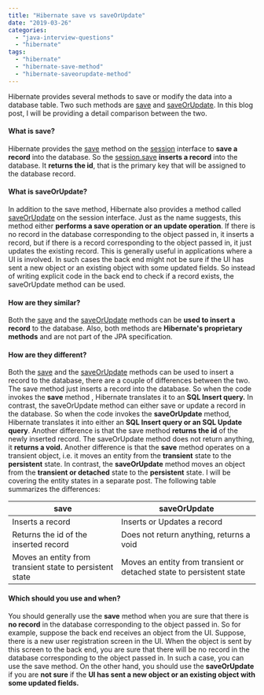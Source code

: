 ```yaml
---
title: "Hibernate save vs saveOrUpdate"
date: "2019-03-26"
categories: 
  - "java-interview-questions"
  - "hibernate"
tags: 
  - "hibernate"
  - "hibernate-save-method"
  - "hibernate-saveorupdate-method"
---
```


Hibernate provides several methods to save or modify the data into a database table. Two such methods are [save](http://docs.jboss.org/hibernate/orm/5.4/javadocs/org/hibernate/Session.html#save-java.lang.Object-) and [saveOrUpdate](http://docs.jboss.org/hibernate/orm/5.4/javadocs/org/hibernate/Session.html#saveOrUpdate-java.lang.Object-). In this blog post, I will be providing a detail comparison between the two.

#### What is save?

Hibernate provides the [save](http://docs.jboss.org/hibernate/orm/5.4/javadocs/org/hibernate/Session.html#save-java.lang.Object-) method on the [session](http://docs.jboss.org/hibernate/orm/5.4/javadocs/org/hibernate/Session.html) interface to **save a record** into the database. So the [session.save](http://docs.jboss.org/hibernate/orm/5.4/javadocs/org/hibernate/Session.html#save-java.lang.Object-) **inserts a record** into the database. It **returns the id**, that is the primary key that will be assigned to the database record.

#### What is saveOrUpdate?

In addition to the save method, Hibernate also provides a method called [saveOrUpdate](http://docs.jboss.org/hibernate/orm/5.4/javadocs/org/hibernate/Session.html#saveOrUpdate-java.lang.Object-) on the session interface. Just as the name suggests, this method either **performs a save operation or an update operation**. If there is no record in the database corresponding to the object passed in, it inserts a record, but if there is a record corresponding to the object passed in, it just updates the existing record. This is generally useful in applications where a UI is involved. In such cases the back end might not be sure if the UI has sent a new object or an existing object with some updated fields. So instead of writing explicit code in the back end to check if a record exists, the saveOrUpdate method can be used.

#### How are they similar?

Both the [save](http://docs.jboss.org/hibernate/orm/5.4/javadocs/org/hibernate/Session.html#save-java.lang.Object-) and the [saveOrUpdate](http://docs.jboss.org/hibernate/orm/5.4/javadocs/org/hibernate/Session.html#saveOrUpdate-java.lang.Object-) methods can be **used to insert a record** to the database. Also, both methods are **Hibernate's proprietary methods** and are not part of the JPA specification.

#### How are they different?

Both the [save](http://docs.jboss.org/hibernate/orm/5.4/javadocs/org/hibernate/Session.html#save-java.lang.Object-) and the [saveOrUpdate](http://docs.jboss.org/hibernate/orm/5.4/javadocs/org/hibernate/Session.html#saveOrUpdate-java.lang.Object-) methods can be used to insert a record to the database, there are a couple of differences between the two. The save method just inserts a record into the database. So when the code invokes the **save** method , Hibernate translates it to an **SQL Insert query.** In contrast, the saveOrUpdate method can either save or update a record in the database. So when the code invokes the **saveOrUpdate** method, Hibernate translates it into either an **SQL Insert query or an SQL Update query**. Another difference is that the save method **returns the id** of the newly inserted record. The saveOrUpdate method does not return anything, it **returns a void.** Another difference is that the **save** method operates on a transient object, i.e. it moves an entity from the **transient** state to the **persistent** state. In contrast, the **saveOrUpdate** method moves an object from the **transient or detached** state to the **persistent** state. I will be covering the entity states in a separate post. The following table summarizes the differences:

| save |saveOrUpdate  |
|--|--|
| Inserts a record | Inserts or Updates a record |
| Returns the id of the inserted record |Does not return anything, returns a void  |
| Moves an entity from transient state to persistent state | Moves an entity from transient or detached state to persistent state |

#### Which should you use and when?

You should generally use the **save** method when you are sure that there is **no record** in the database corresponding to the object passed in. So for example, suppose the back end receives an object from the UI. Suppose, there is a new user registration screen in the UI. When the object is sent by this screen to the back end, you are sure that there will be no record in the database corresponding to the object passed in. In such a case, you can use the save method. On the other hand, you should use the **saveOrUpdate** if you are **not sure** if the **UI has sent a new object or an existing object with some updated fields.**
